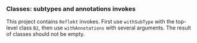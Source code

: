 ### Classes: subtypes and annotations invokes

This project contains `Reflekt` invokes. 
First use `withSubType` with the top-level class `B2`, 
then use `withAnnotations` with several arguments. The result of classes should not be empty.
